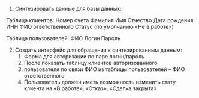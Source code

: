 1. Синтезировать данные для базы данных:

Таблица клиентов:
Номер счета
Фамилия
Имя
Отчество
Дата рождения
ИНН
ФИО ответственного
Статус (по умолчанию «Не в работе»)

Таблица пользователей:
ФИО
Логин
Пароль

2. Создать интерфейс для обращения к синтезированным данным:
   1. Форма для авторизации по паре логин/пароль
   2. После показать таблицу клиентов авторизованного
   3. пользователя по связи ФИО из таблицы пользователей – ФИО ответственного
   4. Пользователь должен иметь возможность изменить стату
      клиента на «В работе», «Отказ», «Сделка закрыта»
